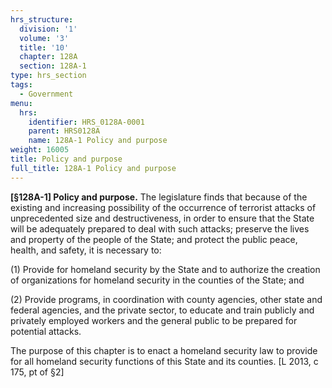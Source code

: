 ```yaml
---
hrs_structure:
  division: '1'
  volume: '3'
  title: '10'
  chapter: 128A
  section: 128A-1
type: hrs_section
tags:
  - Government
menu:
  hrs:
    identifier: HRS_0128A-0001
    parent: HRS0128A
    name: 128A-1 Policy and purpose
weight: 16005
title: Policy and purpose
full_title: 128A-1 Policy and purpose
---
```

**[§128A-1] Policy and purpose.** The legislature finds that because of the existing and increasing possibility of the occurrence of terrorist attacks of unprecedented size and destructiveness, in order to ensure that the State will be adequately prepared to deal with such attacks; preserve the lives and property of the people of the State; and protect the public peace, health, and safety, it is necessary to:

(1) Provide for homeland security by the State and to authorize the creation of organizations for homeland security in the counties of the State; and

(2) Provide programs, in coordination with county agencies, other state and federal agencies, and the private sector, to educate and train publicly and privately employed workers and the general public to be prepared for potential attacks.

The purpose of this chapter is to enact a homeland security law to provide for all homeland security functions of this State and its counties. [L 2013, c 175, pt of §2]